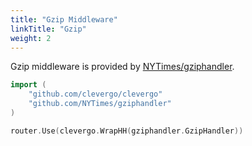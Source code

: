 ```yaml
---
title: "Gzip Middleware"
linkTitle: "Gzip"
weight: 2
---
```


Gzip middleware is provided by [NYTimes/gziphandler](https://github.com/NYTimes/gziphandler).

```go
import (
    "github.com/clevergo/clevergo"
    "github.com/NYTimes/gziphandler"
)
```

```go
router.Use(clevergo.WrapHH(gziphandler.GzipHandler))
```
